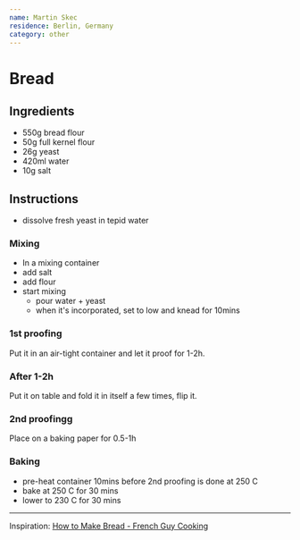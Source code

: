 ```yaml
---
name: Martin Skec
residence: Berlin, Germany
category: other
---
```


# Bread

## Ingredients
* 550g bread flour
* 50g full kernel flour
* 26g yeast
* 420ml water
* 10g salt

## Instructions
* dissolve fresh yeast in tepid water

### Mixing
* In a mixing container
* add salt
* add flour
* start mixing
	* pour water + yeast
	* when it's incorporated, set to low and knead for 10mins

### 1st proofing
Put it in an air-tight container and let it proof for 1-2h.

### After 1-2h
Put it on table and fold it in itself a few times, flip it.

### 2nd proofingg
Place on a baking paper for 0.5-1h

### Baking
* pre-heat container 10mins before 2nd proofing is done at 250 C
* bake at 250 C for 30 mins
* lower to 230 C for 30 mins

--- 

Inspiration: [How to Make Bread - French Guy Cooking](https://www.youtube.com/watch?v=1r6jV-MaQuc)

